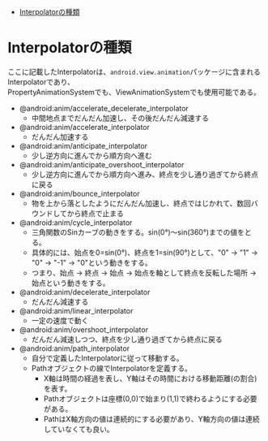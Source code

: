 <!-- TOC depthFrom:1 depthTo:6 withLinks:1 updateOnSave:1 orderedList:0 -->

- [Interpolatorの種類](#interpolator種類)

<!-- /TOC -->


# Interpolatorの種類

ここに記載したInterpolatorは、`android.view.animation`パッケージに含まれるInterpolatorであり、  
PropertyAnimationSystemでも、ViewAnimationSystemでも使用可能である。

- @android:anim/accelerate_decelerate_interpolator
  - 中間地点までだんだん加速し、その後だんだん減速する
- @android:anim/accelerate_interpolator
  - だんだん加速する
- @android:anim/anticipate_interpolator
  - 少し逆方向に進んでから順方向へ進む
- @android:anim/anticipate_overshoot_interpolator
  - 少し逆方向に進んでから順方向へ進み、終点を少し通り過ぎてから終点に戻る
- @android:anim/bounce_interpolator
  - 物を上から落としたようにだんだん加速し、終点ではじかれて、数回バウンドしてから終点で止まる
- @android:anim/cycle_interpolator
  - 三角関数のSinカーブの動きをする。sin(0°)～sin(360°)までの値をとる。
  - 具体的には、始点を0=sin(0°)、終点を1=sin(90°)として、"0" -> "1" -> "0" -> "-1" -> "0"という動きをする。
  - つまり、始点 -> 終点 -> 始点 -> 始点を軸として終点を反転した場所 -> 始点という動きをする。
- @android:anim/decelerate_interpolator
  - だんだん減速する
- @android:anim/linear_interpolator
  - 一定の速度で動く
- @android:anim/overshoot_interpolator
  - だんだん減速しつつ、終点を少し通り過ぎてから終点に戻る
- @android:anim/path_interpolator
  - 自分で定義したInterpolatorに従って移動する。
  - Pathオブジェクトの線でInterpolatorを定義する。
    - X軸は時間の経過を表し、Y軸はその時間における移動距離(の割合)を表す。
    - Pathオブジェクトは座標(0,0)で始まり(1,1)で終わるようにする必要がある。
    - PathはX軸方向の値は連続的にする必要があり、Y軸方向の値は連続していなくても良い。
